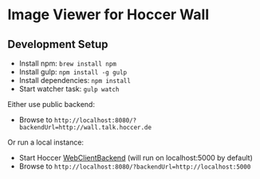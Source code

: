# Image Viewer for Hoccer Wall

## Development Setup

* Install npm: `brew install npm`
* Install gulp: `npm install -g gulp`
* Install dependencies: `npm install`
* Start watcher task: `gulp watch`

Either use public backend:

* Browse to `http://localhost:8080/?backendUrl=http://wall.talk.hoccer.de`

Or run a local instance:

* Start Hoccer [WebClientBackend](https://github.com/hoccer/talk-webclient-backend) (will run on localhost:5000 by default)
* Browse to `http://localhost:8080/?backendUrl=http://localhost:5000`
